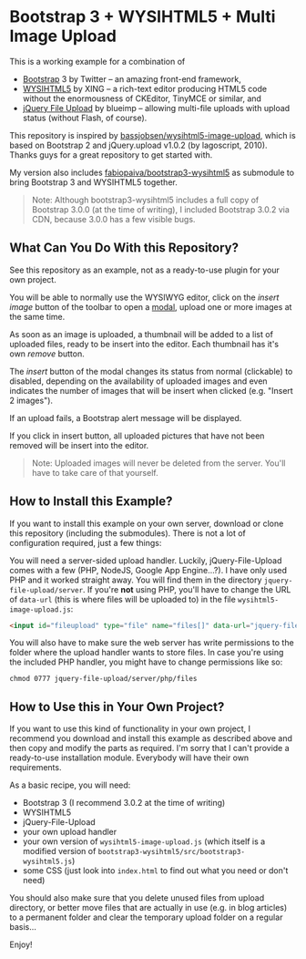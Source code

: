 # Bootstrap 3 + WYSIHTML5 + Multi Image Upload

This is a working example for a combination of

* [Bootstrap](http://getbootstrap.com/) 3 by Twitter – an amazing front-end framework,
* [WYSIHTML5](https://github.com/xing/wysihtml5) by XING – a rich-text editor producing HTML5 code without the enormousness of CKEditor, TinyMCE or similar, and
* [jQuery File Upload](https://github.com/blueimp/jQuery-File-Upload) by blueimp – allowing multi-file uploads with upload status (without Flash, of course).

This repository is inspired by [bassjobsen/wysihtml5-image-upload](https://github.com/bassjobsen/wysihtml5-image-upload/), which is based on Bootstrap 2 and jQuery.upload v1.0.2 (by lagoscript, 2010). Thanks guys for a great repository to get started with.

My version also includes [fabiopaiva/bootstrap3-wysihtml5](https://github.com/fabiopaiva/bootstrap3-wysihtml5.git) as submodule to bring Bootstrap 3 and WYSIHTML5 together.

> Note: Although bootstrap3-wysihtml5 includes a full copy of Bootstrap 3.0.0 (at the time of writing), I included Bootstrap 3.0.2 via CDN, because 3.0.0 has a few visible bugs.


## What Can You Do With this Repository?

See this repository as an example, not as a ready-to-use plugin for your own project.

You will be able to normally use the WYSIWYG editor, click on the *insert image* button of the toolbar to open a [modal](http://getbootstrap.com/javascript/#modals), upload one or more images at the same time.

As soon as an image is uploaded, a thumbnail will be added to a list of uploaded files, ready to be insert into the editor. Each thumbnail has it's own *remove* button.

The *insert* button of the modal changes its status from normal (clickable) to disabled, depending on the availability of uploaded images and even indicates the number of images that will be insert when clicked (e.g. "Insert 2 images").

If an upload fails, a Bootstrap alert message will be displayed.

If you click in insert button, all uploaded pictures that have not been removed will be insert into the editor.

> Note: Uploaded images will never be deleted from the server. You'll have to take care of that yourself.


## How to Install this Example?

If you want to install this example on your own server, download or clone this repository (including the submodules). There is not a lot of configuration required, just a few things:

You will need a server-sided upload handler. Luckily, jQuery-File-Upload comes with a few (PHP, NodeJS, Google App Engine…?). I have only used PHP and it worked straight away. You will find them in the directory `jquery-file-upload/server`. If you're **not** using PHP, you'll have to change the URL of `data-url` (this is where files will be uploaded to) in the file `wysihtml5-image-upload.js`:

```html
<input id="fileupload" type="file" name="files[]" data-url="jquery-file-upload/server/php/" multiple>
```

You will also have to make sure the web server has write permissions to the folder where the upload handler wants to store files. In case you're using the included PHP handler, you might have to change permissions like so:

```
chmod 0777 jquery-file-upload/server/php/files
```


## How to Use this in Your Own Project?

If you want to use this kind of functionality in your own project, I recommend you download and install this example as described above and then copy and modify the parts as required. I'm sorry that I can't provide a ready-to-use installation module. Everybody will have their own requirements.

As a basic recipe, you will need:

* Bootstrap 3 (I recommend 3.0.2 at the time of writing)
* WYSIHTML5
* jQuery-File-Upload
* your own upload handler
* your own version of `wysihtml5-image-upload.js` (which itself is a modified version of `bootstrap3-wysihtml5/src/bootstrap3-wysihtml5.js`)
* some CSS (just look into `index.html` to find out what you need or don't need)

You should also make sure that you delete unused files from upload directory, or better move files that are actually in use (e.g. in blog articles) to a permanent folder and clear the temporary upload folder on a regular basis…

Enjoy!